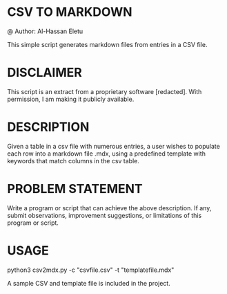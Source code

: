 # CSV TO MARKDOWN
@ Author: Al-Hassan Eletu

This simple script generates markdown files from entries in a CSV file.

# DISCLAIMER
This script is an extract from a proprietary software [redacted]. With permission, I am 
  making it publicly available. 

# DESCRIPTION
Given a table in a csv file with numerous entries, a user wishes to populate each row into
  a markdown file .mdx, using a predefined template with keywords that match columns in the
  csv table.

# PROBLEM STATEMENT
  Write a program or script that can achieve the above description. If any, submit
  observations, improvement suggestions, or limitations of this program or script.

# USAGE
python3 csv2mdx.py -c "csvfile.csv" -t "templatefile.mdx"

A sample CSV and template file is included in the project.


